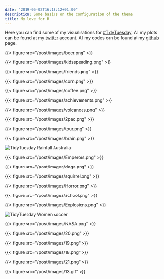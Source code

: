 ```yaml
---
date: "2019-05-02T16:18:12+01:00"
description: Some basics on the configuration of the theme
title: My love for R
---
```


Here you can find some of my visualisations for [#TidyTuesday](<https://twitter.com/thomas_mock>). All my plots can be found at my [twitter](<https://twitter.com/sil_aarts>) account. All my codes can be found at my [github](<https://github.com/silaarts>) page.


<!--more-->
{{< figure src="/post/images/beer.png" >}}

{{< figure src="/post/images/kidsspending.png" >}}

{{< figure src="/post/images/friends.png" >}}

{{< figure src="/post/images/corn.png" >}}

{{< figure src="/post/images/coffee.png" >}}

{{< figure src="/post/images/achievements.png" >}}

{{< figure src="/post/images/volcanoes.png" >}}

{{< figure src="/post/images/2pac.png" >}}

{{< figure src="/post/images/tour.png" >}}

{{< figure src="/post/images/brain.png" >}}

![TidyTuesday Rainfall Australia](/post/images/RainfallAustralia.gif)

{{< figure src="/post/images/Emperors.png" >}}

{{< figure src="/post/images/dogs.png" >}}

{{< figure src="/post/images/squirrel.png" >}}

{{< figure src="/post/images/Horror.png" >}}

{{< figure src="/post/images/school.png" >}}

{{< figure src="/post/images/Explosions.png" >}}

![TidyTuesday Women soccer](/post/images/soccer.gif)

{{< figure src="/post/images/NASA.png" >}}

{{< figure src="/post/images/20.png" >}}

{{< figure src="/post/images/19.png" >}}

{{< figure src="/post/images/18.png" >}}

{{< figure src="/post/images/21.png" >}}

{{< figure src="/post/images/13.gif" >}}
